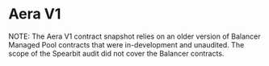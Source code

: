 # Aera V1

NOTE: The Aera V1 contract snapshot relies on an older version of Balancer Managed Pool contracts that
were in-development and unaudited. The scope of the Spearbit audit did not cover the Balancer contracts. 
